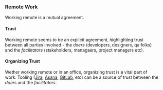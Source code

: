 ### Remote Work
Working remote is a mutual agreement.

#### Trust
Working remote seems to be an explicit agreement, highlighting trust between all parties involved - the _doers_ (developers, designers, qa folks) and the _facilitators_ (stakeholders, managaers, project managers etc).

#### Organizing Trust
Wether working remote or in an office, organizing trust is a vital part of work. Tooling ([Jira](https://www.atlassian.com/software/jira/service-desk), [Asana](https://asana.com/home?utm_expid=.n57WTrKyRuW7h0tX0Scgxw.1&utm_referrer=https%3A%2F%2Fwww.google.com%2F),  [GitLab](https://about.gitlab.com/), etc) can be a source of trust between the _doers_ and the _facilitators_. 
